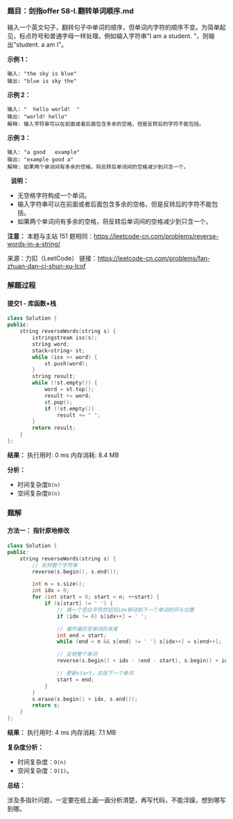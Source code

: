 ### 题目：剑指offer 58-I.翻转单词顺序.md
输入一个英文句子，翻转句子中单词的顺序，但单词内字符的顺序不变。为简单起见，标点符号和普通字母一样处理。例如输入字符串"I am a student. "，则输出"student. a am I"。

**示例 1：**
```
输入: "the sky is blue"
输出: "blue is sky the"
```
**示例 2：**
```
输入: "  hello world!  "
输出: "world! hello"
解释: 输入字符串可以在前面或者后面包含多余的空格，但是反转后的字符不能包括。
```
**示例 3：**
```
输入: "a good   example"
输出: "example good a"
解释: 如果两个单词间有多余的空格，将反转后单词间的空格减少到只含一个。
```
 
**说明：**
- 无空格字符构成一个单词。
- 输入字符串可以在前面或者后面包含多余的空格，但是反转后的字符不能包括。
- 如果两个单词间有多余的空格，将反转后单词间的空格减少到只含一个。

**注意：** 本题与主站 151 题相同：https://leetcode-cn.com/problems/reverse-words-in-a-string/

来源：力扣（LeetCode）
链接：https://leetcode-cn.com/problems/fan-zhuan-dan-ci-shun-xu-lcof


### 解题过程
#### 提交1 - 库函数+栈
```C++
class Solution {
public:
    string reverseWords(string s) {
        istringstream iss(s);
        string word;
        stack<string> st;
        while (iss >> word) {
            st.push(word);
        }
        string result;
        while (!st.empty()) {
            word = st.top();
            result += word;
            st.pop();
            if (!st.empty())
                result += " ";
        }
        return result;
    }
};
```
**结果：** 执行用时: 0 ms        内存消耗: 8.4 MB

**分析：**

- 时间复杂度`O(n)`
- 空间复杂度`O(n)`

### 题解
#### 方法一： 指针原地修改
```C++
class Solution {
public:
    string reverseWords(string s) {
        // 反转整个字符串
        reverse(s.begin(), s.end());

        int n = s.size();
        int idx = 0;
        for (int start = 0; start < n; ++start) {
            if (s[start] != ' ') {
                // 填一个空白字符然后将idx移动到下一个单词的开头位置
                if (idx != 0) s[idx++] = ' ';

                // 循环遍历至单词的末尾
                int end = start;
                while (end < n && s[end] != ' ') s[idx++] = s[end++];

                // 反转整个单词
                reverse(s.begin() + idx - (end - start), s.begin() + idx);

                // 更新start，去找下一个单词
                start = end;
            }
        }
        s.erase(s.begin() + idx, s.end());
        return s;
    }
};
```
**结果：** 执行用时: 4 ms        内存消耗: 7.1 MB

**复杂度分析：**
- 时间复杂度：`O(n)`
- 空间复杂度：`O(1)`。

**总结：**

涉及多指针问题，一定要在纸上画一画分析清楚，再写代码，不能浮躁，想到哪写到哪。
